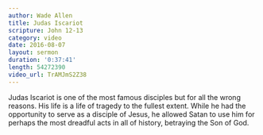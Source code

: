 ```yaml
---
author: Wade Allen
title: Judas Iscariot
scripture: John 12-13
category: video
date: 2016-08-07
layout: sermon
duration: '0:37:41' 
length: 54272390
video_url: TrAMJmS2Z38
---
```


Judas Iscariot is one of the most famous disciples but for all the wrong reasons. His life is a life of tragedy to the fullest extent. While he had the opportunity to serve as a disciple of Jesus, he allowed Satan to use him for perhaps the most dreadful acts in all of history, betraying the Son of God.
